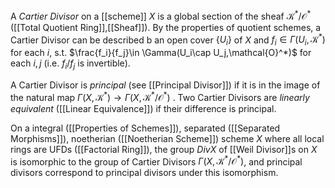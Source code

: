 
A *Cartier Divisor* on a [[scheme]] $X$ is a global section of the sheaf $\mathcal{K}^*/\mathcal{O}^*$ ([[Total Quotient Ring]],[[Sheaf]]).
By the properties of quotient schemes, a Cartier Divisor can be described b an open cover $\{U_i\}$ of $X$ and $f_i\in\Gamma(U_i,\mathcal{K}^*)$ for each $i$, s.t. $\frac{f_i}{f_j}\in \Gamma(U_i\cap U_j,\mathcal{O}^*)$ for each $i,j$ (i.e. $f_i/f_j$ is invertible).

A Cartier Divisor is *principal* (see [[Principal Divisor]]) if it is in the image of the natural map $\Gamma(X,\mathcal{K}^*)\rightarrow \Gamma(X,\mathcal{K}^*/\mathcal{O}^*)$ .
Two Cartier Divisors are *linearly equivalent* ([[Linear Equivalence]]) if their difference is principal.

On a integral ([[Properties of Schemes]]), separated ([[Separated Morphisms]]), noetherian ([[Noetherian Scheme]]) scheme $X$ where all local rings are UFDs ([[Factorial Ring]]), the group $DivX$ of [[Weil Divisor]]s on $X$ is isomorphic to the group of Cartier Divisors $\Gamma(X,\mathcal{K}^*/\mathcal{O}^*)$, and principal divisors correspond to principal divisors under this isomorphism.